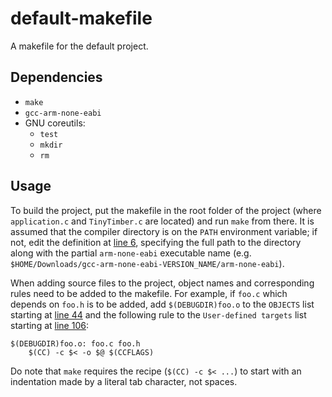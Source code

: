 # default-makefile
A makefile for the default project.

## Dependencies
* `make`
* `gcc-arm-none-eabi`
* GNU coreutils:
    * `test`
    * `mkdir`
    * `rm`

## Usage
To build the project, put the makefile in the root folder of the project (where
`application.c` and `TinyTimber.c` are located) and run `make` from there. It is
assumed that the compiler directory is on the `PATH` environment variable; if
not, edit the definition at [line 6](Makefile#L6), specifying the full path to
the directory along with the partial `arm-none-eabi` executable name (e.g.
`$HOME/Downloads/gcc-arm-none-eabi-VERSION_NAME/arm-none-eabi`).

When adding source files to the project, object names and corresponding rules
need to be added to the makefile. For example, if `foo.c` which depends on
`foo.h` is to be added, add `$(DEBUGDIR)foo.o` to the `OBJECTS` list starting at
[line 44](Makefile#L44) and the following rule to the `User-defined targets`
list starting at [line 106](Makefile#L106):
```
$(DEBUGDIR)foo.o: foo.c foo.h
	$(CC) -c $< -o $@ $(CCFLAGS)
```
Do note that `make` requires the recipe (`$(CC) -c $< ...`) to start with an
indentation made by a literal tab character, not spaces.
